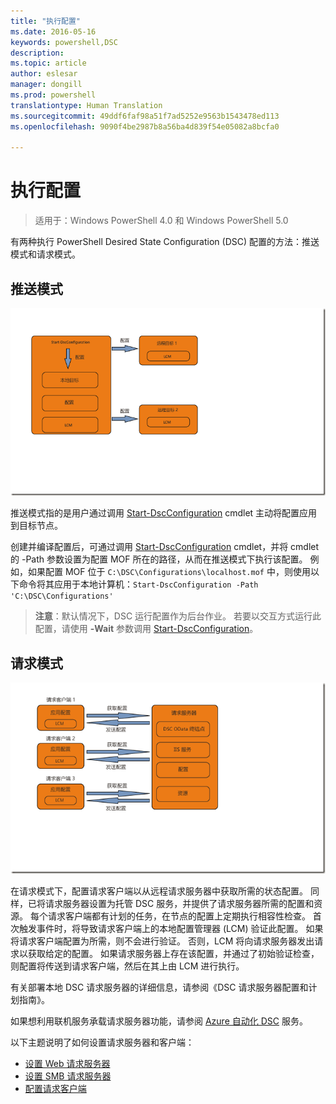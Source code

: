 ```yaml
---
title: "执行配置"
ms.date: 2016-05-16
keywords: powershell,DSC
description: 
ms.topic: article
author: eslesar
manager: dongill
ms.prod: powershell
translationtype: Human Translation
ms.sourcegitcommit: 49ddf6faf98a51f7ad5252e9563b1543478ed113
ms.openlocfilehash: 9090f4be2987b8a56ba4d839f54e05082a8bcfa0

---
```


# <a name="enacting-configurations"></a>执行配置

>适用于：Windows PowerShell 4.0 和 Windows PowerShell 5.0

有两种执行 PowerShell Desired State Configuration (DSC) 配置的方法：推送模式和请求模式。

## <a name="push-mode"></a>推送模式

![推送模式](images/Push.png "How push mode works")

推送模式指的是用户通过调用 [Start-DscConfiguration](https://technet.microsoft.com/en-us/library/dn521623.aspx) cmdlet 主动将配置应用到目标节点。

创建并编译配置后，可通过调用 [Start-DscConfiguration](https://technet.microsoft.com/en-us/library/dn521623.aspx) cmdlet，并将 cmdlet 的 -Path 参数设置为配置 MOF 所在的路径，从而在推送模式下执行该配置。 例如，如果配置 MOF 位于 `C:\DSC\Configurations\localhost.mof` 中，则使用以下命令将其应用于本地计算机：`Start-DscConfiguration -Path 'C:\DSC\Configurations'`

> __注意__：默认情况下，DSC 运行配置作为后台作业。 若要以交互方式运行此配置，请使用 __-Wait__ 参数调用 [Start-DscConfiguration](https://technet.microsoft.com/library/dn521623.aspx)。


## <a name="pull-mode"></a>请求模式

![请求模式](images/Pull.png "How pull mode works")

在请求模式下，配置请求客户端以从远程请求服务器中获取所需的状态配置。 同样，已将请求服务器设置为托管 DSC 服务，并提供了请求服务器所需的配置和资源。 每个请求客户端都有计划的任务，在节点的配置上定期执行相容性检查。 首次触发事件时，将导致请求客户端上的本地配置管理器 (LCM) 验证此配置。 如果将请求客户端配置为所需，则不会进行验证。 否则，LCM 将向请求服务器发出请求以获取给定的配置。 如果请求服务器上存在该配置，并通过了初始验证检查，则配置将传送到请求客户端，然后在其上由 LCM 进行执行。

有关部署本地 DSC 请求服务器的详细信息，请参阅《DSC 请求服务器配置和计划指南》。

如果想利用联机服务承载请求服务器功能，请参阅 [Azure 自动化 DSC](https://azure.microsoft.com/en-us/documentation/articles/automation-dsc-overview/) 服务。

以下主题说明了如何设置请求服务器和客户端：

- [设置 Web 请求服务器](pullServer.md)
- [设置 SMB 请求服务器](pullServerSMB.md)
- [配置请求客户端](pullClientConfigID.md)




<!--HONumber=Nov16_HO1-->


